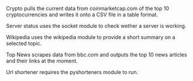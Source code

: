 Crypto pulls the current data from coinmarketcap.com of the top 10 cryptocurrencies and writes it onto a CSV file in a table format.

Server status uses the socket module to check wether a server is working.

Wikipedia uses the wikipedia module to provide a short summary on a selected topic.

Top News scrapes data from bbc.com and outputs the top 10 news articles and their links at the moment.

Url shortener requires the pyshorteners module to run.

